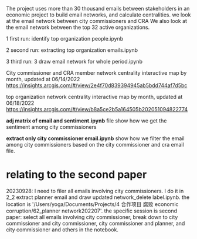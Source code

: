 The project uses more than 30 thousand emails between stakeholders in an economic project to build email networks, and calculate centralities. 
we look at the email network between city commissioners and CRA
We also look at the email network between the top 32 active organizations.

1 first run: identify top organization people.ipynb

2 second run: extracting top organization emails.ipynb

3 third run: 3 draw email network for whole period.ipynb

City commissioner and CRA member network centrality interactive map by month, updated at 06/14/2022
https://insights.arcgis.com/#/view/2e4f70d839394945ab5bdd744af7d5bc


top organization  network centrality interactive map by month, updated at 06/18/2022
https://insights.arcgis.com/#/view/b8a5ce2b5a164505b202051094822774


**adj matrix of email and sentiment.ipynb** file show how we get the sentiment among city commissioners

**extract only city commissioner email.ipynb** show how we filter the email among city commissioners based on the city commissioner and cra email file.


relating to the second paper
==

20230928:
I need to filer all emails involving city commissioners. I do it  in 2_2 extract planner email and draw updated network_delete label.ipynb. the location is '/Users/yoga/Documents/Projects/4 合作项目 腐败 economic corruption/62_planner network202207'.
the specific session is second paper: select all emails involving city commissioner, break down to city commissioner and city commissioner, city commissioner and planner, and city commissioner and others in the notebook.





